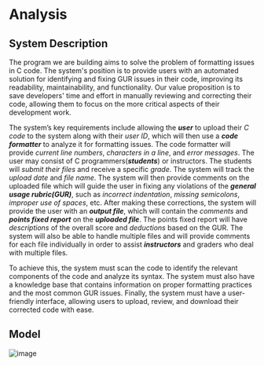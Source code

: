 # Analysis

## System Description

The program we are building aims to solve the problem of formatting issues in C code. The system's position is to provide users with an automated solution for identifying and fixing GUR issues in their code, improving its readability, maintainability, and functionality. Our value proposition is to save developers' time and effort in manually reviewing and correcting their code, allowing them to focus on the more critical aspects of their development work.

The system’s key requirements include allowing the ***user*** to upload their *C code* to the system along with their *user ID*, which will then use a ***code formatter*** to analyze it for formatting issues. The code formatter will provide *current line numbers*, *characters in a line*, and *error messages*. The user may consist of C programmers(***students***) or instructors. The students will *submit their files* and receive a specific *grade*. The system will track the *upload date* and *file name*. The system will then provide comments on the uploaded file which will guide the user in fixing any violations of the ***general usage rubric(GUR)***, such as *incorrect indentation*, *missing semicolons*, *improper use of spaces*, etc. After making these corrections, the system will provide the user with an ***output file***, which will contain the *comments* and ***points fixed report*** on the ***uploaded file***. The points fixed report will have *descriptions* of the overall score and *deductions* based on the GUR. The system will also be able to handle multiple files and will provide comments for each file individually in order to assist ***instructors*** and graders who deal with multiple files. 

To achieve this, the system must scan the code to identify the relevant components of the code and analyze its syntax. The system must also have a knowledge base that contains information on proper formatting practices and the most common GUR issues. Finally, the system must have a user-friendly interface, allowing users to upload, review, and download their corrected code with ease.

## Model

![image](https://user-images.githubusercontent.com/123568619/222996371-b3c5baf3-f807-4f39-b695-36d918d60454.png)
